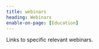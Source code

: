 ```yaml
---
title: webinars
heading: Webinars
enable-on-page: [Education]
---
```

Links to specific relevant webinars.